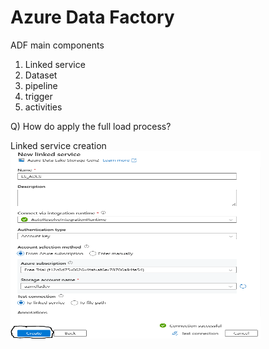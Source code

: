 # Azure Data Factory

ADF main components
1) Linked service
2) Dataset
3) pipeline
4) trigger
5) activities

Q) How do apply the full load process?

Linked service creation
<img src="/images/Linked%20Service.PNG" alt="Linked Service" width="400" height="300">



